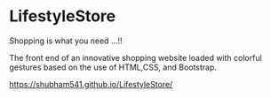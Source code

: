 # LifestyleStore
Shopping is what you need ...!!

The front end of an innovative shopping website loaded with colorful gestures based on the use of HTML,CSS, and Bootstrap.

https://shubham541.github.io/LifestyleStore/
